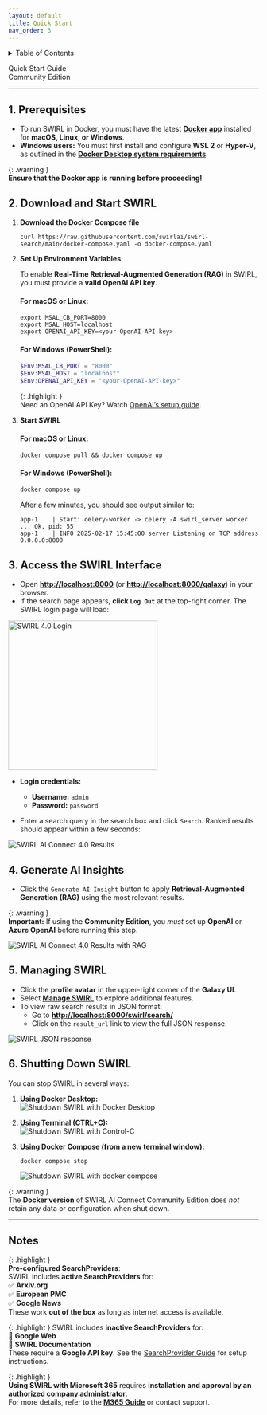```yaml
---
layout: default
title: Quick Start
nav_order: 3
---
```

<details markdown="block">
  <summary>
    Table of Contents
  </summary>
  {: .text-delta }
- TOC
{:toc}
</details>

<span class="big-text">Quick Start Guide</span><br/><span class="med-text">Community Edition</span>

---

## 1. Prerequisites  

- To run SWIRL in Docker, you must have the latest **[Docker app](https://docs.docker.com/get-docker/)** installed for **macOS, Linux, or Windows**.  
- **Windows users:** You must first install and configure **WSL 2** or **Hyper-V**, as outlined in the **[Docker Desktop system requirements](https://docs.docker.com/desktop/install/windows-install/#system-requirements)**.  

{: .warning }  
**Ensure that the Docker app is running before proceeding!**  

## 2. Download and Start SWIRL  

1. **Download the Docker Compose file**  

    ```shell
    curl https://raw.githubusercontent.com/swirlai/swirl-search/main/docker-compose.yaml -o docker-compose.yaml
    ```

2. **Set Up Environment Variables**  

    To enable **Real-Time Retrieval-Augmented Generation (RAG)** in SWIRL, you must provide a **valid OpenAI API key**.

    #### **For macOS or Linux:**  
    ```shell
    export MSAL_CB_PORT=8000
    export MSAL_HOST=localhost
    export OPENAI_API_KEY=<your-OpenAI-API-key>
    ```

    #### **For Windows (PowerShell):**  
    ```powershell
    $Env:MSAL_CB_PORT = "8000"
    $Env:MSAL_HOST = "localhost"
    $Env:OPENAI_API_KEY = "<your-OpenAI-API-key>"
    ```

    {: .highlight }  
    Need an OpenAI API Key? Watch [OpenAI’s setup guide](https://youtu.be/nafDyRsVnXU?si=YpvyaRvhX65vtBrb).  

3. **Start SWIRL**  

    #### **For macOS or Linux:**  
    ```shell
    docker compose pull && docker compose up
    ```

    #### **For Windows (PowerShell):**  
    ```powershell
    docker compose up
    ```

    After a few minutes, you should see output similar to:  

    ```shell
    app-1    | Start: celery-worker -> celery -A swirl_server worker ... Ok, pid: 55
    app-1    | INFO 2025-02-17 15:45:00 server Listening on TCP address 0.0.0.0:8000
    ```

## 3. Access the SWIRL Interface  

- Open **[http://localhost:8000](http://localhost:8000)** (or **[http://localhost:8000/galaxy](http://localhost:8000/galaxy)**) in your browser.  
- If the search page appears, **click `Log Out`** at the top-right corner. The SWIRL login page will load:  

<img src="images/swirl_40_login.png" alt="SWIRL 4.0 Login" width="300">  

- **Login credentials:**  
  - **Username:** `admin`  
  - **Password:** `password`  

- Enter a search query in the search box and click `Search`. Ranked results should appear within a few seconds:  

![SWIRL AI Connect 4.0 Results](images/swirl_40_results.png)  

## 4. Generate AI Insights  

- Click the `Generate AI Insight` button to apply **Retrieval-Augmented Generation (RAG)** using the most relevant results.  

{: .warning }  
**Important:** If using the **Community Edition**, you *must* set up **OpenAI** or **Azure OpenAI** before running this step.

![SWIRL AI Connect 4.0 Results with RAG](images/swirl_40_community_rag.png)  

## 5. Managing SWIRL  

- Click the **profile avatar** in the upper-right corner of the **Galaxy UI**.  
- Select **[Manage SWIRL](http://localhost:8000/swirl/)** to explore additional features.  
- To view raw search results in JSON format:
  - Go to **[http://localhost:8000/swirl/search/](http://localhost:8000/swirl/search/)**
  - Click on the `result_url` link to view the full JSON response.

![SWIRL JSON response](images/swirl_results_mixed_1.png)  

## 6. Shutting Down SWIRL  

You can stop SWIRL in several ways:

1. **Using Docker Desktop:**  
   ![Shutdown SWIRL with Docker Desktop](images/shutdown_docker.png)  

2. **Using Terminal (CTRL+C):**  
   ![Shutdown SWIRL with Control-C](images/shutdown_ctl_c.png)  

3. **Using Docker Compose (from a new terminal window):**  
   ```shell
   docker compose stop
   ```
   ![Shutdown SWIRL with docker compose](images/shutdown_compose.png)  

{: .warning }  
The **Docker version** of SWIRL AI Connect Community Edition does *not* retain any data or configuration when shut down.

---

## **Notes**  

{: .highlight }  
**Pre-configured SearchProviders**:  
SWIRL includes **active SearchProviders** for:  
✅ **Arxiv.org**  
✅ **European PMC**  
✅ **Google News**  
These work **out of the box** as long as internet access is available.  

{: .highlight } 
SWIRL includes **inactive SearchProviders** for:  
🔹 **Google Web**  
🔹 **SWIRL Documentation**  
These require a **Google API key**. See the [SearchProvider Guide](SP-Guide.html#activating-a-google-programmable-search-engine-pse-searchprovider) for setup instructions.

{: .highlight }  
**Using SWIRL with Microsoft 365** requires **installation and approval by an authorized company administrator**.  
For more details, refer to the **[M365 Guide](M365-Guide.html)** or contact support.
